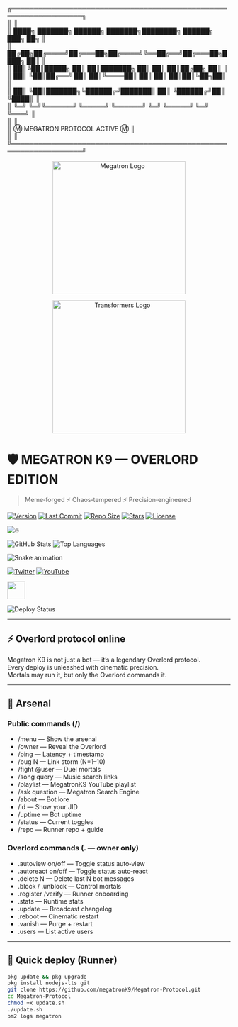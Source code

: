 <p align="center">

╔══════════════════════════════════════════════════════════════════╗  
║                                                                  ║  
║      ████╗ ███████╗ ██████╗ ███████╗████████╗ ██████╗ ███╗   ██╗  ║  
║      ██╔██╗██╔════╝██╔═══██╗██╔════╝╚══██╔══╝██╔═══██╗████╗  ██║  ║  
║      ██║╚██║█████╗  ██║   ██║███████╗   ██║   ██║   ██║██╔██╗ ██║  ║  
║      ██║ ╚██║██╔══╝  ██║   ██║╚════██║   ██║   ██║   ██║██║╚██╗██║  ║  
║      ██║  ╚██║███████╗╚██████╔╝███████║   ██║   ╚██████╔╝██║ ╚████║  ║  
║      ╚═╝   ╚═╝╚══════╝ ╚═════╝ ╚══════╝   ╚═╝    ╚═════╝ ╚═╝  ╚═══╝  ║  
║                                                                  ║  
║                  Ⓜ️  MEGATRON PROTOCOL ACTIVE  Ⓜ️                 ║  
║                                                                  ║  
╚══════════════════════════════════════════════════════════════════╝  

</p>

<p align="center">
  <img src="assets/megatron-logo.gif" alt="Megatron Logo" width="300"/>
</p>

<p align="center">
  <img src="https://media.giphy.com/media/im1xKpjEwdQuk/giphy.gif" width="300" alt="Transformers Logo">
</p>

# 🛡️ MEGATRON K9 — OVERLORD EDITION

> Meme‑forged ⚡ Chaos‑tempered ⚡ Precision‑engineered

[![Version](https://img.shields.io/github/package-json/v/megatronK9/Megatron-Runner?color=red&label=version&logo=npm)](https://github.com/megatronK9/Megatron-Runner)
[![Last Commit](https://img.shields.io/github/last-commit/megatronK9/Megatron-Runner?color=yellow&logo=github)](https://github.com/megatronK9/Megatron-Runner/commits/main)
[![Repo Size](https://img.shields.io/github/repo-size/megatronK9/Megatron-Runner?color=blue&logo=github)](https://github.com/megatronK9/Megatron-Runner)
[![Stars](https://img.shields.io/github/stars/megatronK9/Megatron-Runner?color=gold&logo=github)](https://github.com/megatronK9/Megatron-Runner/stargazers)
[![License](https://img.shields.io/github/license/megatronK9/Megatron-Runner?color=green)](LICENSE)

![🔥](https://img.shields.io/badge/🔥-MegatronK9-red)

![GitHub Stats](https://github-readme-stats.vercel.app/api?username=MegatronK9&show_icons=true&theme=dark)
![Top Languages](https://github-readme-stats.vercel.app/api/top-langs/?username=MegatronK9&layout=compact&theme=dark)

![Snake animation](https://github.com/MegatronK9/Megatron-Runner/blob/output/github-contribution-grid-snake.svg)

[![Twitter](https://img.shields.io/badge/Twitter-@MegatronK9-blue?logo=twitter)](https://twitter.com/MegatronK9)
[![YouTube](https://img.shields.io/badge/YouTube-@MegatronK9-red?logo=youtube)](https://youtube.com/@MegatronK9)

<img src="https://cdn.jsdelivr.net/gh/devicons/devicon/icons/javascript/javascript-original.svg" width="40"/>

![Deploy Status](https://github.com/megatronK9/Megatron-Runner/actions/workflows/deploy.yml/badge.svg)

---

## ⚡ Overlord protocol online

Megatron K9 is not just a bot — it’s a legendary Overlord protocol.  
Every deploy is unleashed with cinematic precision.  
Mortals may run it, but only the Overlord commands it.

---

## 📂 Arsenal

### Public commands (/)
- /menu — Show the arsenal  
- /owner — Reveal the Overlord  
- /ping — Latency + timestamp  
- /bug N — Link storm (N=1–10)  
- /fight @user — Duel mortals  
- /song query — Music search links  
- /playlist — MegatronK9 YouTube playlist  
- /ask question — Megatron Search Engine  
- /about — Bot lore  
- /id — Show your JID  
- /uptime — Bot uptime  
- /status — Current toggles  
- /repo — Runner repo + guide  

### Overlord commands (. — owner only)
- .autoview on/off — Toggle status auto‑view  
- .autoreact on/off — Toggle status auto‑react  
- .delete N — Delete last N bot messages  
- .block / .unblock — Control mortals  
- .register /verify — Runner onboarding  
- .stats — Runtime stats  
- .update — Broadcast changelog  
- .reboot — Cinematic restart  
- .vanish — Purge + restart  
- .users — List active users  

---

## 🚀 Quick deploy (Runner)

```bash
pkg update && pkg upgrade
pkg install nodejs-lts git
git clone https://github.com/megatronK9/Megatron-Protocol.git
cd Megatron-Protocol
chmod +x update.sh
./update.sh
pm2 logs megatron
